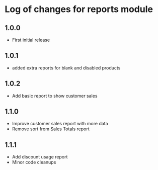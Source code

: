 # Log of changes for reports module

## 1.0.0

* First initial release

## 1.0.1

* added extra reports for blank and disabled products

## 1.0.2

* Add basic report to show customer sales

## 1.1.0

* Improve customer sales report with more data
* Remove sort from Sales Totals report

## 1.1.1

* Add discount usage report
* Minor code cleanups